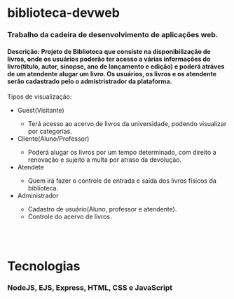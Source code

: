 # biblioteca-devweb

### Trabalho da cadeira de desenvolvimento de aplicações web.
 
#### Descrição: Projeto de Biblioteca que consiste na disponibilização de livros, onde os usuários poderão ter acesso a várias informações do livro(titulo, autor, sinopse, ano de lançamento e edição) e poderá atráves de um atendente alugar um livro. Os usuários, os livros e os atendente serão cadastrado pelo o admistristrador da plataforma.

Tipos de visualização:
<ul>
  <li>Guest(Visitante)</li>
    <ul>
    <li>Terá acesso ao acervo de livros da universidade, podendo visualizar por categorias.</li>
    </ul>
  <li>Cliente(Aluno/Professor)</li>
    <ul>
    <li>Poderá alugar os livros por um tempo determinado, com direito a renovação e sujeito a multa por atraso da devolução.</li>
    </ul>
  <li>Atendete</li>
    <ul>
    <li>Quem irá fazer o controle de entrada e saída dos livros físicos da biblioteca.</li>
    </ul>
  <li>Administrador</li>
    <ul>
    <li>Cadastro de usuário(Aluno, professor e atendente).</li>
    <li>Controle do acervo de livros.</li>
    </ul>
</ul>

<br>
<br>

# Tecnologias

### NodeJS, EJS, Express, HTML, CSS e JavaScript
